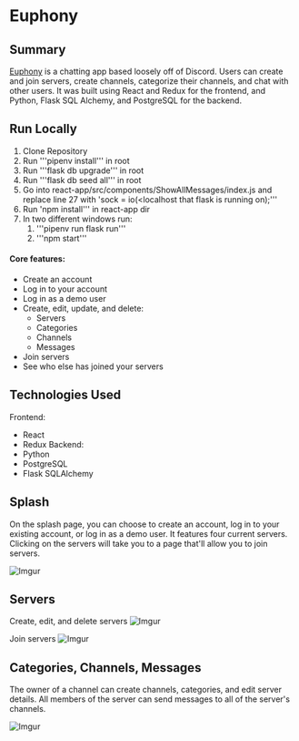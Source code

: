 # Euphony

## Summary
[Euphony](https://euphony-web.herokuapp.com/) is a chatting app based loosely off of Discord. Users can create and join servers, create channels, categorize their channels, and chat with other users. It was built using React and Redux for the frontend, and Python, Flask SQL Alchemy, and PostgreSQL for the backend. 

## Run Locally
1. Clone Repository
2. Run '''pipenv install''' in root
3. Run '''flask db upgrade''' in root
4. Run '''flask db seed all''' in root
5. Go into react-app/src/components/ShowAllMessages/index.js and replace line 27 with 'sock = io(<localhost that flask is running on);'''
7. Run 'npm install''' in react-app dir
8. In two different windows run:
      1. '''pipenv run flask run'''
      2. '''npm start'''

#### Core features: 
- Create an account
- Log in to your account
- Log in as a demo user
- Create, edit, update, and delete:
   - Servers
   - Categories
   - Channels
   - Messages
- Join servers
- See who else has joined your servers


## Technologies Used
Frontend: 
- React
- Redux
Backend: 
- Python
- PostgreSQL
- Flask SQLAlchemy

## Splash
On the splash page, you can choose to create an account, log in to your existing account, or log in as a demo user. It features four current servers. Clicking on the servers will take you to a page that'll allow you to join servers.

![Imgur](https://i.imgur.com/1DT7ZgQ.png)

## Servers
Create, edit, and delete servers
![Imgur](https://i.imgur.com/C8XaiLH.png)

Join servers
![Imgur](https://i.imgur.com/5HjZavw.png)

## Categories, Channels, Messages
The owner of a channel can create channels, categories, and edit server details. All members of the server can send messages to all of the server's channels.

![Imgur](https://i.imgur.com/ilBHzfp.png)
